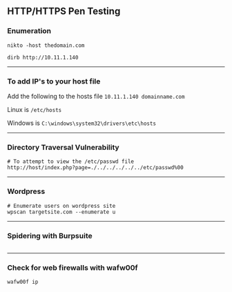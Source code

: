 ## HTTP/HTTPS Pen Testing

### Enumeration
```
nikto -host thedomain.com

dirb http://10.11.1.140
```
---

### To add IP's to your host file
Add the following to the hosts file `10.11.1.140 domainname.com`

Linux is `/etc/hosts`

Windows is `C:\windows\system32\drivers\etc\hosts`

---

### Directory Traversal Vulnerability
```
# To attempt to view the /etc/passwd file
http://host/index.php?page=./../../../../../etc/passwd%00
```
---

### Wordpress
```
# Enumerate users on wordpress site
wpscan targetsite.com --enumerate u
```
---
### Spidering with Burpsuite
```

```
---
### Check for web firewalls with wafw00f
```
wafw00f ip
```
